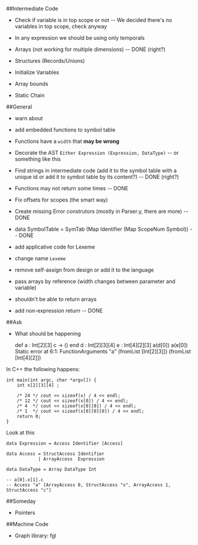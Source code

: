 ##Intermediate Code

* Check if variable is in top scope or not -- We decided there's no variables in top scope, check anyway

* In any expression we should be using only temporals

* Arrays (not working for multiple dimensions) -- DONE (right?)
* Structures (Records/Unions)
* Initialize Variables

* Array bounds

* Static Chain

##General

* warn about <stdin>

* add embedded functions to symbol table
* Functions have a `width` that **may be wrong**
* Decorate the AST `Either Expression (Expression, DataType)` -- or something like this
* Find strings in intermediate code (add it to the symbol table with a unique id or add it to symbol table by its content?) -- DONE (right?)
* Functions may not return some times -- DONE
* Fix offsets for scopes (the smart way)
* Create missing Error construtors (mostly in Parser.y, there are more) -- DONE

* data SymbolTable = SymTab (Map Identifier (Map ScopeNum Symbol)) -- DONE
* add applicative code for Lexeme
* change name `Lexeme`

* remove self-assign from design or add it to the language

* pass arrays by reference (width changes between parameter and variable)

* shouldn't be able to return arrays
* add non-expression return -- DONE

##Ask

* What should be happening

    def a : Int[2][3] c -> ()
    end
    d : Int[2][3][4]
    e : Int[4][2][3]
    a(d[0])
    a(e[0])
    Static error at 6:1:
        FunctionArguments "a" (fromList [Int[2][3]]) (fromList [Int[4][2]])

In C++ the following happens:
    
    int main(int argc, char *argv[]) {
        int x[2][3][4] ;

        /* 24 */ cout << sizeof(x) / 4 << endl;
        /* 12 */ cout << sizeof(x[0]) / 4 << endl;
        /* 4  */ cout << sizeof(x[0][0]) / 4 << endl;
        /* 1  */ cout << sizeof(x[0][0][0]) / 4 << endl;
        return 0;
    }

Look at this

    data Expression = Access Identifier [Access]

    data Access = StructAccess Identifier
                | ArrayAccess  Expression

    data DataType = Array DataType Int

    -- a[0].x[1].c
    -- Access "a" [ArrayAccess 0, StructAccess "x", ArrayAccess 1, StructAccess "c"]

##Someday

* Pointers

##Machine Code

* Graph library: fgl
